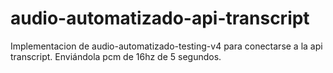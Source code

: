 # audio-automatizado-api-transcript
Implementacion de audio-automatizado-testing-v4 para conectarse a la api transcript. Enviándola pcm de 16hz de 5 segundos.
